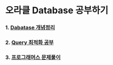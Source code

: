 # 오라클 Database 공부하기

### 1. <a href="https://github.com/jaero0725/Database_Study/tree/main/Concept">Dabatase 개념정리</a>
### 2. <a href="https://github.com/jaero0725/Database_Study/tree/main/optimization">Query 최적화 공부</a>
### 3. <a href="https://github.com/jaero0725/Database_Study/tree/main/QuerySolution"> 프로그래머스 문제풀이</a>
